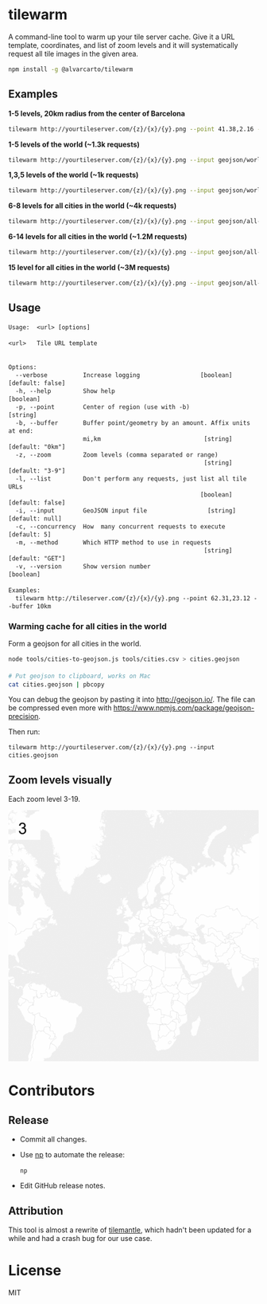 # tilewarm

A command-line tool to warm up your tile server cache. Give it a URL template, coordinates, and list of zoom levels and it will systematically request all tile images in the given area.

```bash
npm install -g @alvarcarto/tilewarm
```


## Examples

**1-5 levels, 20km radius from the center of Barcelona**

```bash
tilewarm http://yourtileserver.com/{z}/{x}/{y}.png --point 41.38,2.16 --buffer 20km --zoom 1-5
```

**1-5 levels of the world (~1.3k requests)**

```bash
tilewarm http://yourtileserver.com/{z}/{x}/{y}.png --input geojson/world.geojson --zoom 1-5
```

**1,3,5 levels of the world (~1k requests)**

```bash
tilewarm http://yourtileserver.com/{z}/{x}/{y}.png --input geojson/world.geojson --zoom 1,3,5
```

**6-8 levels for all cities in the world (~4k requests)**

```bash
tilewarm http://yourtileserver.com/{z}/{x}/{y}.png --input geojson/all-cities.geojson --zoom 6-8
```

**6-14 levels for all cities in the world (~1.2M requests)**

```bash
tilewarm http://yourtileserver.com/{z}/{x}/{y}.png --input geojson/all-cities.geojson --zoom 6-4
```

**15 level for all cities in the world (~3M requests)**

```bash
tilewarm http://yourtileserver.com/{z}/{x}/{y}.png --input geojson/all-cities.geojson --zoom 15
```


## Usage

```
Usage:  <url> [options]

<url>   Tile URL template


Options:
  --verbose          Increase logging                 [boolean] [default: false]
  -h, --help         Show help                                         [boolean]
  -p, --point        Center of region (use with -b)                     [string]
  -b, --buffer       Buffer point/geometry by an amount. Affix units at end:
                     mi,km                             [string] [default: "0km"]
  -z, --zoom         Zoom levels (comma separated or range)
                                                       [string] [default: "3-9"]
  -l, --list         Don't perform any requests, just list all tile URLs
                                                      [boolean] [default: false]
  -i, --input        GeoJSON input file                 [string] [default: null]
  -c, --concurrency  How  many concurrent requests to execute       [default: 5]
  -m, --method       Which HTTP method to use in requests
                                                       [string] [default: "GET"]
  -v, --version      Show version number                               [boolean]

Examples:
  tilewarm http://tileserver.com/{z}/{x}/{y}.png --point 62.31,23.12 --buffer 10km
```

### Warming cache for all cities in the world

Form a geojson for all cities in the world.

```bash
node tools/cities-to-geojson.js tools/cities.csv > cities.geojson

# Put geojson to clipboard, works on Mac
cat cities.geojson | pbcopy
```

You can debug the geojson by pasting it into http://geojson.io/. The file can
be compressed even more with https://www.npmjs.com/package/geojson-precision.


Then run:

```
tilewarm http://yourtileserver.com/{z}/{x}/{y}.png --input cities.geojson
```


## Zoom levels visually

Each zoom level 3-19.

![](docs/zoomlevels.gif)


# Contributors


## Release

* Commit all changes.
* Use [np](https://github.com/sindresorhus/npm) to automate the release:

    `np`

* Edit GitHub release notes.


## Attribution

This tool is almost a rewrite of [tilemantle](https://github.com/naturalatlas/tilemantle), which hadn't been updated for a while and had a crash bug for our
use case.


# License

MIT

